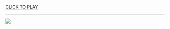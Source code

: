 
<a href="https://premium76.site?title=crazy_games_unblocked_76&ref=13M">CLICK TO PLAY</a></h3>
<hr>

<a href="https://premium76.site?title=crazy_games_unblocked_76&ref=13M"><img src="https://clearcache.store/games.png"></a>


